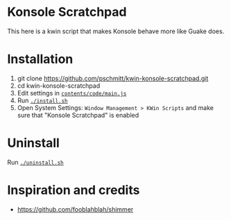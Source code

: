 # Konsole Scratchpad

This here is a kwin script that makes Konsole behave more like Guake does.

# Installation

1. git clone https://github.com/pschmitt/kwin-konsole-scratchpad.git
2. cd kwin-konsole-scratchpad
3. Edit settings in [`contents/code/main.js`](./contents/code/main.js)
4. Run [`./install.sh`](./install.sh)
5. Open System Settings: `Window Management > KWin Scripts` and make sure that "Konsole Scratchpad" is enabled

# Uninstall

Run [`./uninstall.sh`](./uninstall.sh)

# Inspiration and credits

- https://github.com/fooblahblah/shimmer
